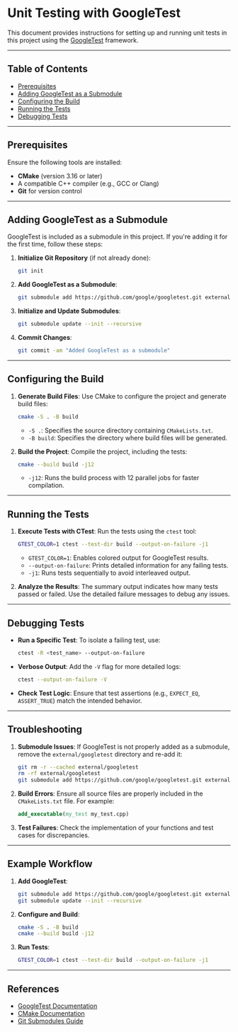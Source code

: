 # Unit Testing with GoogleTest

This document provides instructions for setting up and running unit tests in this project using the [GoogleTest](https://github.com/google/googletest) framework.

---

## Table of Contents
- [Prerequisites](#prerequisites)
- [Adding GoogleTest as a Submodule](#adding-googletest-as-a-submodule)
- [Configuring the Build](#configuring-the-build)
- [Running the Tests](#running-the-tests)
- [Debugging Tests](#debugging-tests)

---

## Prerequisites

Ensure the following tools are installed:
- **CMake** (version 3.16 or later)
- A compatible C++ compiler (e.g., GCC or Clang)
- **Git** for version control

---

## Adding GoogleTest as a Submodule

GoogleTest is included as a submodule in this project. If you're adding it for the first time, follow these steps:

1. **Initialize Git Repository** (if not already done):
   ```bash
   git init
   ```

2. **Add GoogleTest as a Submodule**:
   ```bash
   git submodule add https://github.com/google/googletest.git external/googletest
   ```

3. **Initialize and Update Submodules**:
   ```bash
   git submodule update --init --recursive
   ```

4. **Commit Changes**:
   ```bash
   git commit -am "Added GoogleTest as a submodule"
   ```

---

## Configuring the Build

1. **Generate Build Files**:
   Use CMake to configure the project and generate build files:
   ```bash
   cmake -S . -B build
   ```

   - `-S .`: Specifies the source directory containing `CMakeLists.txt`.
   - `-B build`: Specifies the directory where build files will be generated.

2. **Build the Project**:
   Compile the project, including the tests:
   ```bash
   cmake --build build -j12
   ```

   - `-j12`: Runs the build process with 12 parallel jobs for faster compilation.

---

## Running the Tests

1. **Execute Tests with CTest**:
   Run the tests using the `ctest` tool:
   ```bash
   GTEST_COLOR=1 ctest --test-dir build --output-on-failure -j1
   ```

   - `GTEST_COLOR=1`: Enables colored output for GoogleTest results.
   - `--output-on-failure`: Prints detailed information for any failing tests.
   - `-j1`: Runs tests sequentially to avoid interleaved output.

2. **Analyze the Results**:
   The summary output indicates how many tests passed or failed. Use the detailed failure messages to debug any issues.

---

## Debugging Tests

- **Run a Specific Test**:
  To isolate a failing test, use:
  ```bash
  ctest -R <test_name> --output-on-failure
  ```

- **Verbose Output**:
  Add the `-V` flag for more detailed logs:
  ```bash
  ctest --output-on-failure -V
  ```

- **Check Test Logic**:
  Ensure that test assertions (e.g., `EXPECT_EQ`, `ASSERT_TRUE`) match the intended behavior.

---

## Troubleshooting

1. **Submodule Issues**:
   If GoogleTest is not properly added as a submodule, remove the `external/googletest` directory and re-add it:
   ```bash
   git rm -r --cached external/googletest
   rm -rf external/googletest
   git submodule add https://github.com/google/googletest.git external/googletest
   ```

2. **Build Errors**:
   Ensure all source files are properly included in the `CMakeLists.txt` file. For example:
   ```cmake
   add_executable(my_test my_test.cpp)
   ```

3. **Test Failures**:
   Check the implementation of your functions and test cases for discrepancies.

---

## Example Workflow

1. **Add GoogleTest**:
   ```bash
   git submodule add https://github.com/google/googletest.git external/googletest
   git submodule update --init --recursive
   ```

2. **Configure and Build**:
   ```bash
   cmake -S . -B build
   cmake --build build -j12
   ```

3. **Run Tests**:
   ```bash
   GTEST_COLOR=1 ctest --test-dir build --output-on-failure -j1
   ```

---

## References

- [GoogleTest Documentation](https://github.com/google/googletest/blob/main/googletest/docs/primer.md)
- [CMake Documentation](https://cmake.org/documentation/)
- [Git Submodules Guide](https://git-scm.com/book/en/v2/Git-Tools-Submodules)
